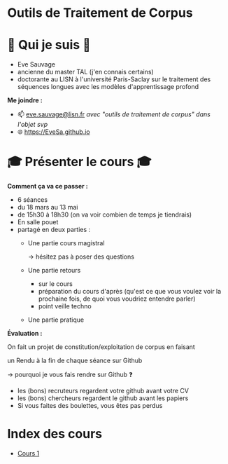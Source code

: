 # Outils de Traitement de Corpus

# 👩 Qui je suis 👩 

- Eve Sauvage
- ancienne du master TAL (j'en connais certains)
- doctorante au LISN à l'université Paris-Saclay sur le traitement des séquences longues avec les modèles d'apprentissage profond

**Me joindre :** 

- 📫 eve.sauvage@lisn.fr *avec "outils de traitement de corpus" dans l'objet svp*
- 🌐  <https://EveSa.github.io>

#  🎓 Présenter le cours 🎓

**Comment ça va ce passer :** 

- 6 séances 
- du 18 mars au 13 mai
- de 15h30 à 18h30 (on va voir combien de temps je tiendrais)
- En salle pouet
- partagé en deux parties : 
  - Une partie cours magistral

    \-> hésitez pas à poser des questions
  - Une partie retours 
    - sur le cours
    -  préparation du cours d'après (qu'est ce que vous voulez voir la prochaine fois, de quoi vous voudriez entendre parler)
    - point veille techno
  - Une partie pratique

**Évaluation :** 

On fait un projet de constitution/exploitation de corpus en faisant

un Rendu à la fin de chaque séance sur Github

\-> pourquoi je vous fais rendre sur Github ❓ 

- les (bons) recruteurs regardent votre github avant votre CV
- les (bons) chercheurs regardent le github avant les papiers
- Si vous faites des boulettes, vous êtes pas perdus

# Index des cours

- [Cours 1](OutilsTraitementCorpus/_slides/cours1.html)